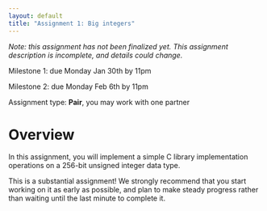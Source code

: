 ```yaml
---
layout: default
title: "Assignment 1: Big integers"
---
```


*Note: this assignment has not been finalized yet. This assignment description
is incomplete, and details could change.*

Milestone 1: due Monday Jan 30th by 11pm

Milestone 2: due Monday Feb 6th by 11pm

Assignment type: **Pair**, you may work with one partner

# Overview

In this assignment, you will implement a simple C library implementation operations
on a 256-bit unsigned integer data type.

This is a substantial assignment! We strongly recommend that you start working
on it as early as possible, and plan to make steady progress rather than waiting
until the last minute to complete it.
